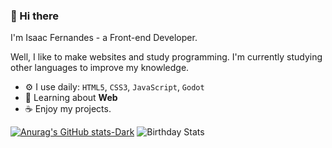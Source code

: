 ### 🌸 Hi there

I'm Isaac Fernandes - a Front-end Developer.

Well, I like to make websites and study programming. I'm currently studying other languages to improve my knowledge.

- ⚙️ I use daily: `HTML5`, `CSS3`, `JavaScript`, `Godot`
- 🌷 Learning about **Web**
- ☕ Enjoy my projects.

[![Anurag's GitHub stats-Dark](https://github-readme-stats.vercel.app/api?username=star-isc&show_icons=true&theme=dark#gh-dark-mode-only)](https://github.com/anuraghazra/github-readme-stats#gh-dark-mode-only)
![Birthday Stats](https://bday-manas140.vercel.app/2010-04-09)
